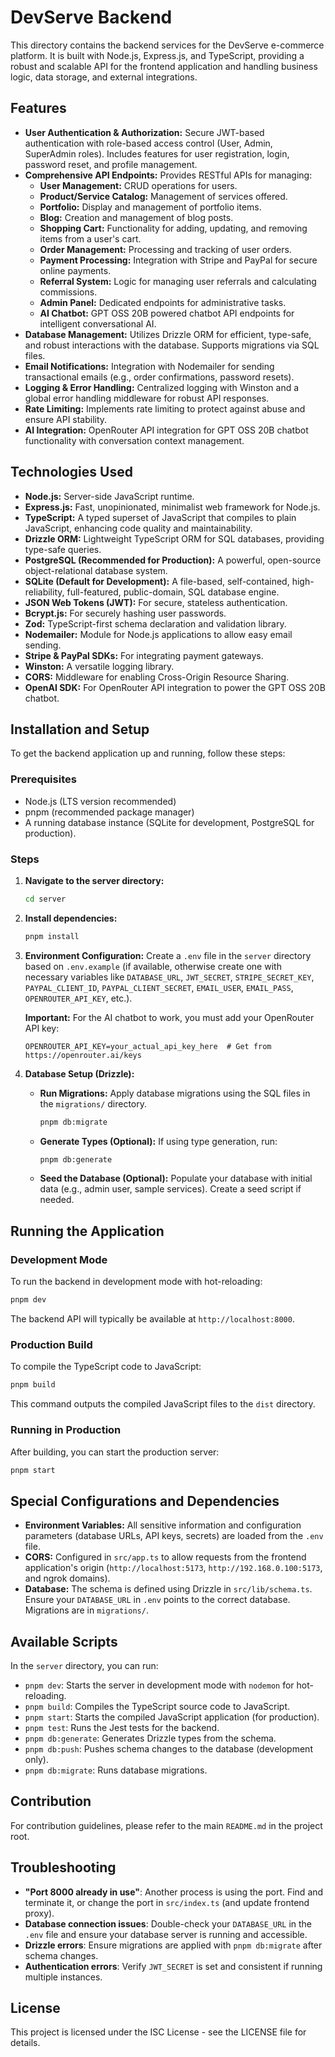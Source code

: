 # DevServe Backend

This directory contains the backend services for the DevServe e-commerce platform. It is built with Node.js, Express.js, and TypeScript, providing a robust and scalable API for the frontend application and handling business logic, data storage, and external integrations.

## Features

*   **User Authentication & Authorization:** Secure JWT-based authentication with role-based access control (User, Admin, SuperAdmin roles). Includes features for user registration, login, password reset, and profile management.
*   **Comprehensive API Endpoints:** Provides RESTful APIs for managing:
    *   **User Management:** CRUD operations for users.
    *   **Product/Service Catalog:** Management of services offered.
    *   **Portfolio:** Display and management of portfolio items.
    *   **Blog:** Creation and management of blog posts.
    *   **Shopping Cart:** Functionality for adding, updating, and removing items from a user's cart.
    *   **Order Management:** Processing and tracking of user orders.
    *   **Payment Processing:** Integration with Stripe and PayPal for secure online payments.
    *   **Referral System:** Logic for managing user referrals and calculating commissions.
    *   **Admin Panel:** Dedicated endpoints for administrative tasks.
    *   **AI Chatbot:** GPT OSS 20B powered chatbot API endpoints for intelligent conversational AI.
*   **Database Management:** Utilizes Drizzle ORM for efficient, type-safe, and robust interactions with the database. Supports migrations via SQL files.
*   **Email Notifications:** Integration with Nodemailer for sending transactional emails (e.g., order confirmations, password resets).
*   **Logging & Error Handling:** Centralized logging with Winston and a global error handling middleware for robust API responses.
*   **Rate Limiting:** Implements rate limiting to protect against abuse and ensure API stability.
*   **AI Integration:** OpenRouter API integration for GPT OSS 20B chatbot functionality with conversation context management.

## Technologies Used

*   **Node.js:** Server-side JavaScript runtime.
*   **Express.js:** Fast, unopinionated, minimalist web framework for Node.js.
*   **TypeScript:** A typed superset of JavaScript that compiles to plain JavaScript, enhancing code quality and maintainability.
*   **Drizzle ORM:** Lightweight TypeScript ORM for SQL databases, providing type-safe queries.
*   **PostgreSQL (Recommended for Production):** A powerful, open-source object-relational database system.
*   **SQLite (Default for Development):** A file-based, self-contained, high-reliability, full-featured, public-domain, SQL database engine.
*   **JSON Web Tokens (JWT):** For secure, stateless authentication.
*   **Bcrypt.js:** For securely hashing user passwords.
*   **Zod:** TypeScript-first schema declaration and validation library.
*   **Nodemailer:** Module for Node.js applications to allow easy email sending.
*   **Stripe & PayPal SDKs:** For integrating payment gateways.
*   **Winston:** A versatile logging library.
*   **CORS:** Middleware for enabling Cross-Origin Resource Sharing.
*   **OpenAI SDK:** For OpenRouter API integration to power the GPT OSS 20B chatbot.

## Installation and Setup

To get the backend application up and running, follow these steps:

### Prerequisites

*   Node.js (LTS version recommended)
*   pnpm (recommended package manager)
*   A running database instance (SQLite for development, PostgreSQL for production).

### Steps

1.  **Navigate to the server directory:**
    ```bash
    cd server
    ```

2.  **Install dependencies:**
    ```bash
    pnpm install
    ```

3.  **Environment Configuration:**
    Create a `.env` file in the `server` directory based on `.env.example` (if available, otherwise create one with necessary variables like `DATABASE_URL`, `JWT_SECRET`, `STRIPE_SECRET_KEY`, `PAYPAL_CLIENT_ID`, `PAYPAL_CLIENT_SECRET`, `EMAIL_USER`, `EMAIL_PASS`, `OPENROUTER_API_KEY`, etc.).
    
    **Important:** For the AI chatbot to work, you must add your OpenRouter API key:
    ```env
    OPENROUTER_API_KEY=your_actual_api_key_here  # Get from https://openrouter.ai/keys
    ```

4.  **Database Setup (Drizzle):**
    *   **Run Migrations:** Apply database migrations using the SQL files in the `migrations/` directory.
        ```bash
        pnpm db:migrate
        ```
    *   **Generate Types (Optional):** If using type generation, run:
        ```bash
        pnpm db:generate
        ```
    *   **Seed the Database (Optional):** Populate your database with initial data (e.g., admin user, sample services). Create a seed script if needed.

## Running the Application

### Development Mode

To run the backend in development mode with hot-reloading:

```bash
pnpm dev
```

The backend API will typically be available at `http://localhost:8000`.

### Production Build

To compile the TypeScript code to JavaScript:

```bash
pnpm build
```

This command outputs the compiled JavaScript files to the `dist` directory.

### Running in Production

After building, you can start the production server:

```bash
pnpm start
```

## Special Configurations and Dependencies

*   **Environment Variables:** All sensitive information and configuration parameters (database URLs, API keys, secrets) are loaded from the `.env` file.
*   **CORS:** Configured in `src/app.ts` to allow requests from the frontend application's origin (`http://localhost:5173`, `http://192.168.0.100:5173`, and ngrok domains).
*   **Database:** The schema is defined using Drizzle in `src/lib/schema.ts`. Ensure your `DATABASE_URL` in `.env` points to the correct database. Migrations are in `migrations/`.

## Available Scripts

In the `server` directory, you can run:

*   `pnpm dev`: Starts the server in development mode with `nodemon` for hot-reloading.
*   `pnpm build`: Compiles the TypeScript source code to JavaScript.
*   `pnpm start`: Starts the compiled JavaScript application (for production).
*   `pnpm test`: Runs the Jest tests for the backend.
*   `pnpm db:generate`: Generates Drizzle types from the schema.
*   `pnpm db:push`: Pushes schema changes to the database (development only).
*   `pnpm db:migrate`: Runs database migrations.

## Contribution

For contribution guidelines, please refer to the main `README.md` in the project root.

## Troubleshooting

*   **"Port 8000 already in use"**: Another process is using the port. Find and terminate it, or change the port in `src/index.ts` (and update frontend proxy).
*   **Database connection issues**: Double-check your `DATABASE_URL` in the `.env` file and ensure your database server is running and accessible.
*   **Drizzle errors**: Ensure migrations are applied with `pnpm db:migrate` after schema changes.
*   **Authentication errors**: Verify `JWT_SECRET` is set and consistent if running multiple instances.

## License

This project is licensed under the ISC License - see the LICENSE file for details.